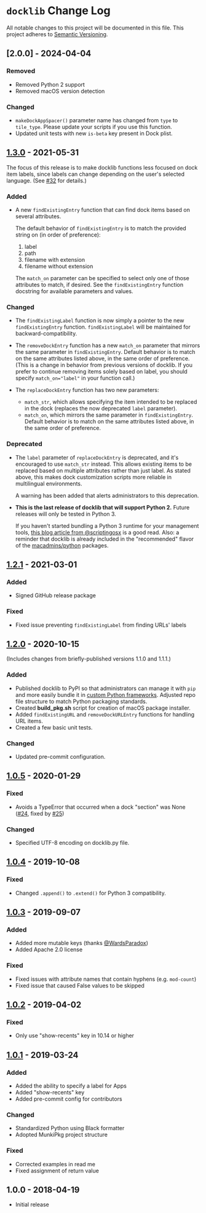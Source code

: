 # `docklib` Change Log

All notable changes to this project will be documented in this file. This project adheres to [Semantic Versioning](http://semver.org/).

## [2.0.0] - 2024-04-04

### Removed

- Removed Python 2 support
- Removed macOS version detection

### Changed

- `makeDockAppSpacer()` parameter name has changed from `type` to `tile_type`. Please update your scripts if you use this function.
- Updated unit tests with new `is-beta` key present in Dock plist.

## [1.3.0] - 2021-05-31

The focus of this release is to make docklib functions less focused on dock item labels, since labels can change depending on the user's selected language. (See [#32](https://github.com/homebysix/docklib/issues/32) for details.)

### Added

- A new `findExistingEntry` function that can find dock items based on several attributes.

    The default behavior of `findExistingEntry` is to match the provided string on (in order of preference):

    1. label
    2. path
    3. filename with extension
    4. filename without extension

    The `match_on` parameter can be specified to select only one of those attributes to match, if desired. See the `findExistingEntry` function docstring for available parameters and values.

### Changed

- The `findExistingLabel` function is now simply a pointer to the new `findExistingEntry` function. `findExistingLabel` will be maintained for backward-compatibility.

- The `removeDockEntry` function has a new `match_on` parameter that mirrors the same parameter in `findExistingEntry`. Default behavior is to match on the same attributes listed above, in the same order of preference. (This is a change in behavior from previous versions of docklib. If you prefer to continue removing items solely based on label, you should specify `match_on="label"` in your function call.)

- The `replaceDockEntry` function has two new parameters:
    - `match_str`, which allows specifying the item intended to be replaced in the dock (replaces the now deprecated `label` parameter).
    - `match_on`, which mirrors the same parameter in `findExistingEntry`. Default behavior is to match on the same attributes listed above, in the same order of preference.

### Deprecated

- The `label` parameter of `replaceDockEntry` is deprecated, and it's encouraged to use `match_str` instead. This allows existing items to be replaced based on multiple attributes rather than just label. As stated above, this makes dock customization scripts more reliable in multilingual environments.

    A warning has been added that alerts administrators to this deprecation.

- **This is the last release of docklib that will support Python 2.** Future releases will only be tested in Python 3.

    If you haven't started bundling a Python 3 runtime for your management tools, [this blog article from @scriptingosx](https://scriptingosx.com/2020/02/wrangling-pythons/) is a good read. Also: a reminder that docklib is already included in the "recommended" flavor of the [macadmins/python](https://github.com/macadmins/python) packages.

## [1.2.1] - 2021-03-01

### Added

- Signed GitHub release package

### Fixed

- Fixed issue preventing `findExistingLabel` from finding URLs' labels

## [1.2.0] - 2020-10-15

(Includes changes from briefly-published versions 1.1.0 and 1.1.1.)

### Added

- Published docklib to PyPI so that administrators can manage it with `pip` and more easily bundle it in [custom Python frameworks](https://github.com/macadmins/python). Adjusted repo file structure to match Python packaging standards.
- Created __build_pkg.sh__ script for creation of macOS package installer.
- Added `findExistingURL` and `removeDockURLEntry` functions for handling URL items.
- Created a few basic unit tests.

### Changed

- Updated pre-commit configuration.


## [1.0.5] - 2020-01-29

### Fixed

- Avoids a TypeError that occurred when a dock "section" was None ([#24](https://github.com/homebysix/docklib/issues/24), fixed by [#25](https://github.com/homebysix/docklib/pull/25))

### Changed

- Specified UTF-8 encoding on docklib.py file.


## [1.0.4] - 2019-10-08

### Fixed

- Changed `.append()` to `.extend()` for Python 3 compatibility.


## [1.0.3] - 2019-09-07

### Added

- Added more mutable keys (thanks [@WardsParadox](https://github.com/WardsParadox))
- Added Apache 2.0 license

### Fixed

- Fixed issues with attribute names that contain hyphens (e.g. `mod-count`)
- Fixed issue that caused False values to be skipped


## [1.0.2] - 2019-04-02

### Fixed

- Only use "show-recents" key in 10.14 or higher


## [1.0.1] - 2019-03-24

### Added

- Added the ability to specify a label for Apps
- Added "show-recents" key
- Added pre-commit config for contributors

### Changed

- Standardized Python using Black formatter
- Adopted MunkiPkg project structure

### Fixed

- Corrected examples in read me
- Fixed assignment of return value


## 1.0.0 - 2018-04-19

- Initial release


[Unreleased]: https://github.com/homebysix/docklib/compare/v1.3.0...HEAD
[1.3.0]: https://github.com/homebysix/docklib/compare/v1.2.1...v1.3.0
[1.2.1]: https://github.com/homebysix/docklib/compare/v1.2.0...v1.2.1
[1.2.0]: https://github.com/homebysix/docklib/compare/v1.0.5...v1.2.0
[1.0.5]: https://github.com/homebysix/docklib/compare/v1.0.4...v1.0.5
[1.0.4]: https://github.com/homebysix/docklib/compare/v1.0.3...v1.0.4
[1.0.3]: https://github.com/homebysix/docklib/compare/v1.0.2...v1.0.3
[1.0.2]: https://github.com/homebysix/docklib/compare/v1.0.1...v1.0.2
[1.0.1]: https://github.com/homebysix/docklib/compare/v1.0.0...v1.0.1
